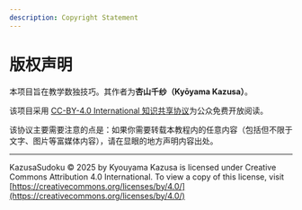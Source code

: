 ```yaml
---
description: Copyright Statement
---
```


# 版权声明

本项目旨在教学数独技巧。其作者为**杏山千纱（Kyōyama Kazusa）**。

该项目采用 [CC-BY-4.0 International 知识共享协议](https://creativecommons.org/licenses/by/4.0/)为公众免费开放阅读。

该协议主要需要注意的点是：如果你需要转载本教程内的任意内容（包括但不限于文字、图片等富媒体内容），请在显眼的地方声明内容出处。

***

KazusaSudoku © 2025 by Kyouyama Kazusa is licensed under Creative Commons Attribution 4.0 International. To view a copy of this license, visit [https://creativecommons.org/licenses/by/4.0/](https://creativecommons.org/licenses/by/4.0/)
